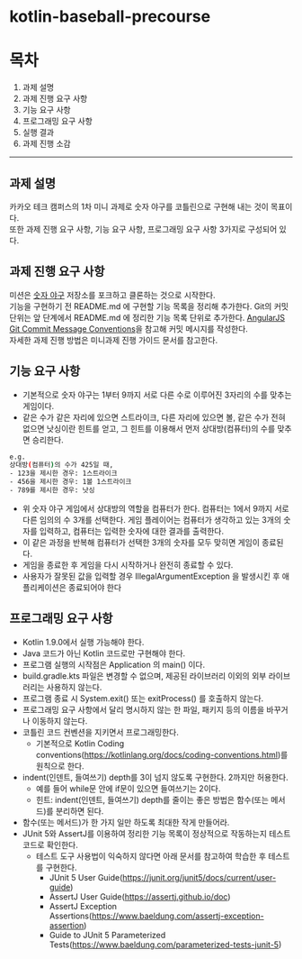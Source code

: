 # kotlin-baseball-precourse
# 목차
1. 과제 설명  
2. 과제 진행 요구 사항
3. 기능 요구 사항  
4. 프로그래밍 요구 사항 
5. 실행 결과  
6. 과제 진행 소감  
***  

## 과제 설명     
카카오 테크 캠퍼스의 1차 미니 과제로 숫자 야구를 코틀린으로 구현해 내는 것이 목표이다.  
또한 과제 진행 요구 사항, 기능 요구 사항, 프로그래밍 요구 사항 3가지로 구성되어 있다.  

## 과제 진행 요구 사항  
미션은 [숫자 야구](https://github.com/next-step/kotlin-baseball-precourse/tree/main) 저장소를 포크하고 클론하는 것으로 시작한다.  
기능을 구현하기 전 README.md 에 구현할 기능 목록을 정리해 추가한다.
Git의 커밋 단위는 앞 단계에서 README.md 에 정리한 기능 목록 단위로 추가한다.
[AngularJS Git Commit Message Conventions](https://gist.github.com/stephenparish/9941e89d80e2bc58a153)을 참고해 커밋 메시지를 작성한다.  
자세한 과제 진행 방법은 미니과제 진행 가이드 문서를 참고한다.  

## 기능 요구 사항  
- 기본적으로 숫자 야구는 1부터 9까지 서로 다른 수로 이루어진 3자리의 수를 맞추는 게임이다.
- 같은 수가 같은 자리에 있으면 스트라이크, 다른 자리에 있으면 볼, 같은 수가 전혀 없으면 낫싱이란 힌트를 얻고, 그 힌트를 이용해서 먼저 상대방(컴퓨터)의
  수를 맞추면 승리한다.
```bash
e.g.
상대방(컴퓨터)의 수가 425일 때,
- 123을 제시한 경우: 1스트라이크
- 456을 제시한 경우: 1볼 1스트라이크
- 789를 제시한 경우: 낫싱
```
- 위 숫자 야구 게임에서 상대방의 역할을 컴퓨터가 한다. 컴퓨터는 1에서 9까지 서로 다른 임의의 수 3개를 선택한다. 게임 플레이어는 컴퓨터가 생각하고 있는 3개의 숫자를 입력하고, 컴퓨터는 입력한 숫자에 대한 결과를 출력한다.
- 이 같은 과정을 반복해 컴퓨터가 선택한 3개의 숫자를 모두 맞히면 게임이 종료된다.
- 게임을 종료한 후 게임을 다시 시작하거나 완전히 종료할 수 있다.
- 사용자가 잘못된 값을 입력할 경우 IllegalArgumentException 을 발생시킨 후 애플리케이션은 종료되어야 한다

## 프로그래밍 요구 사항  
- Kotlin 1.9.0에서 실행 가능해야 한다.
- Java 코드가 아닌 Kotlin 코드로만 구현해야 한다.
- 프로그램 실행의 시작점은 Application 의 main() 이다.
- build.gradle.kts 파일은 변경할 수 없으며, 제공된 라이브러리 이외의 외부 라이브러리는 사용하지 않는다.
- 프로그램 종료 시 System.exit() 또는 exitProcess() 를 호출하지 않는다.
- 프로그래밍 요구 사항에서 달리 명시하지 않는 한 파일, 패키지 등의 이름을 바꾸거나 이동하지 않는다.  
- 코틀린 코드 컨벤션을 지키면서 프로그래밍한다.
  + 기본적으로 Kotlin Coding conventions(https://kotlinlang.org/docs/coding-conventions.html)를 원칙으로 한다.  
- indent(인덴트, 들여쓰기) depth를 3이 넘지 않도록 구현한다. 2까지만 허용한다. 
  + 예를 들어 while문 안에 if문이 있으면 들여쓰기는 2이다.
  + 힌트: indent(인덴트, 들여쓰기) depth를 줄이는 좋은 방법은 함수(또는 메서드)를 분리하면 된다.
- 함수(또는 메서드)가 한 가지 일만 하도록 최대한 작게 만들어라.
- JUnit 5와 AssertJ를 이용하여 정리한 기능 목록이 정상적으로 작동하는지 테스트 코드로 확인한다. 
  + 테스트 도구 사용법이 익숙하지 않다면 아래 문서를 참고하여 학습한 후 테스트를 구현한다. 
    + JUnit 5 User Guide(https://junit.org/junit5/docs/current/user-guide)
    + AssertJ User Guide(https://assertj.github.io/doc)
    + AssertJ Exception Assertions(https://www.baeldung.com/assertj-exception-assertion)
    + Guide to JUnit 5 Parameterized Tests(https://www.baeldung.com/parameterized-tests-junit-5)  

